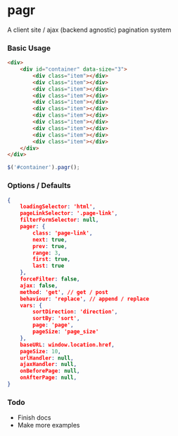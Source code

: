 pagr
========

A client site / ajax (backend agnostic) pagination system

### Basic Usage

````html
<div>
    <div id="container" data-size="3">
        <div class="item"></div>
        <div class="item"></div>
        <div class="item"></div>
        <div class="item"></div>
        <div class="item"></div>
        <div class="item"></div>
        <div class="item"></div>
        <div class="item"></div>
        <div class="item"></div>
        <div class="item"></div>
        <div class="item"></div>
    </div>
</div>
````

````javascript
$('#container').pagr();
````


### Options / Defaults


````json
{
    loadingSelector: 'html',
    pageLinkSelector: '.page-link',
    filterFormSelector: null,
    pager: {
        class: 'page-link',
        next: true,
        prev: true,
        range: 3,
        first: true,
        last: true
    },
    forceFilter: false,
    ajax: false,
    method: 'get', // get / post
    behaviour: 'replace', // append / replace
    vars: {
        sortDirection: 'direction',
        sortBy: 'sort',
        page: 'page',
        pageSize: 'page_size'
    },
    baseURL: window.location.href,
    pageSize: 10,
    urlHandler: null,
    ajaxHandler: null,
    onBeforePage: null,
    onAfterPage: null,
}
````

### Todo

- Finish docs
- Make more examples